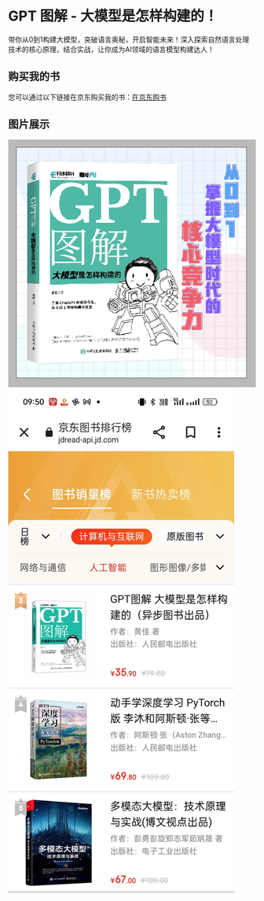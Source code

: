 
# GPT 图解 - 大模型是怎样构建的！

带你从0到1构建大模型，突破语言奥秘，开启智能未来！深入探索自然语言处理技术的核心原理，结合实战，让你成为AI领域的语言模型构建达人！

## 购买我的书

您可以通过以下链接在京东购买我的书：[在京东购书](https://u.jd.com/EzPlXWB)

## 图片展示


![图片描述1](images/book.png)
![图片描述2](images/sales.jpg)